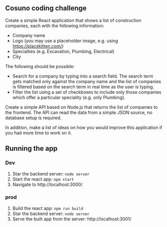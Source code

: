 ## Cosuno coding challenge

Create a simple React application that shows a list of construction companies, each with the following information:

- Company name
- Logo (you may use a placeholder image, e.g. using https://placekitten.com/)
- Specialties (e.g. Excavation, Plumbing, Electrical)
- City

The following should be possible:

- Search for a company by typing into a search field. The search term gets matched only against the company name and the list of companies is filtered based on the search term in real time as the user is typing.
- Filter the list using a set of checkboxes to include only those companies which offer a particular speciality (e.g. only Plumbing).

Create a simple API based on Node.js that returns the list of companies to the frontend. The API can read the data from a simple JSON source, no database setup is required.

In addition, make a list of ideas on how you would improve this application if you had more time to work on it.

## Running the app

### Dev

1. Star the backend server: `node server`
2. Start the react app: `npm start`
3. Navigate to http://localhost:3000/

### prod

1. Build the react app: `npm run build`
2. Star the backend server: `node server`
3. Serve the built app from the server: http://localhost:3001/
